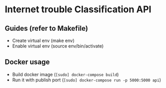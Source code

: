 # Internet trouble Classification API
## Guides (refer to Makefile)
- Create virtual env (make env)
- Enable virtual env (source env/bin/activate)

## Docker usage
- Build docker image (`[sudo] docker-compose build`)
- Run it with publish port (`[sudo] docker-compose run -p 5000:5000 api`)